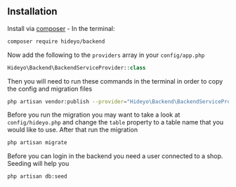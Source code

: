 ## Installation

Install via [composer](https://getcomposer.org/) - In the terminal:
```bash
composer require hideyo/backend
```

Now add the following to the `providers` array in your `config/app.php`
```php
Hideyo\Backend\BackendServiceProvider::class
```

Then you will need to run these commands in the terminal in order to copy the config and migration files
```bash
php artisan vendor:publish --provider="Hideyo\Backend\BackendServiceProvider"
```

Before you run the migration you may want to take a look at `config/hideyo.php` and change the `table` property to a table name that you would like to use. After that run the migration 
```bash
php artisan migrate
```

Before you can login in the backend you need a user connected to a shop. Seeding will help you 
```bash
php artisan db:seed 
```

